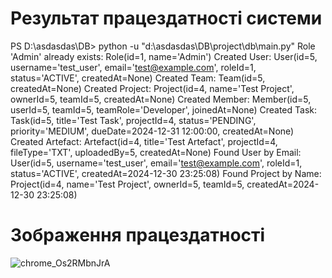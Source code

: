 # Результат працездатності системи

PS D:\asdasdas\DB> python -u "d:\asdasdas\DB\project\db\main.py"
Role 'Admin' already exists: Role(id=1, name='Admin')
Created User: User(id=5, username='test_user', email='test@example.com', roleId=1, status='ACTIVE', createdAt=None)
Created Team: Team(id=5, createdAt=None)
Created Project: Project(id=4, name='Test Project', ownerId=5, teamId=5, createdAt=None)
Created Member: Member(id=5, userId=5, teamId=5, teamRole='Developer', joinedAt=None)
Created Task: Task(id=5, title='Test Task', projectId=4, status='PENDING', priority='MEDIUM', dueDate=2024-12-31 12:00:00, createdAt=None)
Created Artefact: Artefact(id=4, title='Test Artefact', projectId=4, fileType='TXT', uploadedBy=5, createdAt=None)
Found User by Email: User(id=5, username='test_user', email='test@example.com', roleId=1, status='ACTIVE', createdAt=2024-12-30 23:25:08)
Found Project by Name: Project(id=4, name='Test Project', ownerId=5, teamId=5, createdAt=2024-12-30 23:25:08)

# Зображення працездатності
![chrome_Os2RMbnJrA](https://github.com/user-attachments/assets/45ece396-c7df-41fa-b5fc-f274211463d4)

